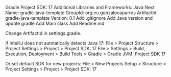 Gradle
  Project SDK: 17
  Additional Libraries and Frameworks: Java
Next
  Name: gradle-java-template
  GroupId: org.eu.gonzalocaparros
  ArtifactId: gradle-java-template
  Version: 0.1
Add .gitignore
Add Java version and update gradle
Add Main class
Add Readme.md

Change ArtifactId in settings.gradle.

If IntelliJ does not autmatically detects Java 17:
File > Project Structure > Project Settings > Project > Project SDK: 17
File > Settings > Build, Execution, Deployment > Build Tools > Gradle > Gradle JVM: Project SDK 17

Or set default SDK for new projects:
File > New Projects Setup > Structure > Project Settings > Project > Project SDK: 17


